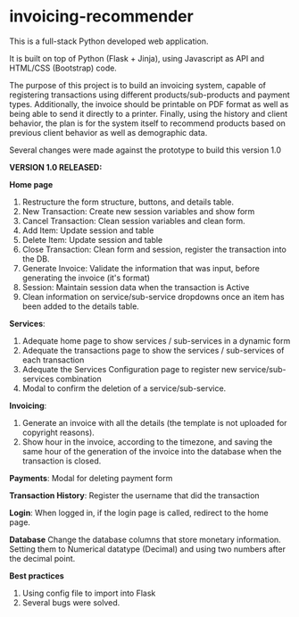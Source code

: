 # invoicing-recommender

This is a full-stack Python developed web application.

It is built on top of Python (Flask + Jinja), using Javascript as API and HTML/CSS (Bootstrap) code.

The purpose of this project is to build an invoicing system, capable of registering transactions using different products/sub-products and payment types. Additionally, the invoice should be printable on PDF format as well as being able to send it directly to a printer. Finally, using the history and client behavior, the plan is for the system itself to recommend products based on previous client behavior as well as demographic data.

Several changes were made against the prototype to build this version 1.0

**VERSION 1.0 RELEASED:**

**Home page**
1. Restructure the form structure, buttons, and details table.
2. New Transaction: Create new session variables and show form
3. Cancel Transaction: Clean session variables and clean form.
4. Add Item: Update session and table
5. Delete Item: Update session and table
6. Close Transaction: Clean form and session, register the transaction into the DB.
7. Generate Invoice: Validate the information that was input, before generating the invoice (it's format)
8. Session: Maintain session data when the transaction is Active
9. Clean information on service/sub-service dropdowns once an item has been added to the details table.

**Services**:
1. Adequate home page to show services / sub-services in a dynamic form
2. Adequate the transactions page to show the services / sub-services of each transaction
3. Adequate the Services Configuration page to register new service/sub-services combination
4. Modal to confirm the deletion of a service/sub-service.

**Invoicing**:
1. Generate an invoice with all the details (the template is not uploaded for copyright reasons).
2. Show hour in the invoice, according to the timezone, and saving the same hour of the generation of the invoice into the database when the transaction is closed.

**Payments**:
Modal for deleting payment form

**Transaction History**:
Register the username that did the transaction

**Login**:
When logged in, if the login page is called, redirect to the home page.

**Database**
Change the database columns that store monetary information. Setting them to Numerical datatype (Decimal) and using two numbers after the decimal point.

**Best practices**
1. Using config file to import into Flask
2. Several bugs were solved.
